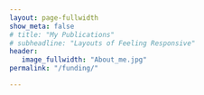 ```yaml
---
layout: page-fullwidth
show_meta: false
# title: "My Publications"
# subheadline: "Layouts of Feeling Responsive"
header:
   image_fullwidth: "About_me.jpg"
permalink: "/funding/"

---
```

<!-- https://raw.githubusercontent.com/wenjunchen29/web/ca227c12e296d8d1493b3843cd8d55ba830add7f/images/logo.png -->

<img class="main-image" src="{{ site.urlimg }}funding.png" alt="">


<!-- 'https://raw.githubusercontent.com/wenjunchen29/web/main/images/funding.png' -->


